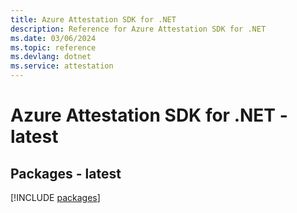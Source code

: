 ```yaml
---
title: Azure Attestation SDK for .NET
description: Reference for Azure Attestation SDK for .NET
ms.date: 03/06/2024
ms.topic: reference
ms.devlang: dotnet
ms.service: attestation
---
```

# Azure Attestation SDK for .NET - latest
## Packages - latest
[!INCLUDE [packages](attestation-index.md)]